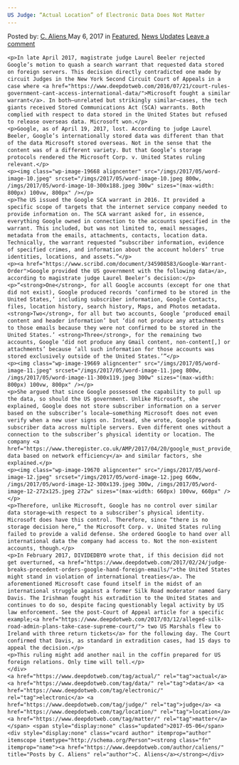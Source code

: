 ```yaml
---
US Judge: “Actual Location” of Electronic Data Does Not Matter
---
```

<article class="post-listing post-19662 post type-post status-publish format-standard has-post-thumbnail hentry  tag-actual tag-data tag-electronic tag-judge tag-location tag-matter">
    <div class="post-inner">
        <span>Posted by: <a href="https://www.deepdotweb.com/author/caliens/" title="">C. Aliens </a></span>
    <span>May 6, 2017</span>
    <span>in <a href="https://www.deepdotweb.com/category/deepdot-news/" rel="category tag">Featured</a>, <a href="https://www.deepdotweb.com/category/news-updates/" rel="category tag">News Updates</a></span>
    <span><a href="https://www.deepdotweb.com/2017/05/06/us-judge-actual-location-electronic-data-not-matter/#respond">Leave a comment</a></span>
    </p>
    <div class="clear"></div>
    
    <p>In late April 2017, magistrate judge Laurel Beeler rejected Google’s motion to quash a search warrant that requested data stored on foreign servers. This decision directly contradicted one made by circuit Judges in the New York Second Circuit Court of Appeals in a case where <a href="https://www.deepdotweb.com/2016/07/21/court-rules-government-cant-access-international-data/">Microsoft fought a similar warrant</a>. In both—unrelated but strikingly similar—cases, the tech giants received Stored Communications Act (SCA) warrants. Both complied with respect to data stored in the United States but refused to release overseas data. Microsoft won.</p>
    <p>Google, as of April 19, 2017, lost. According to judge Laurel Beeler, Google’s internationally stored data was different than that of the data Microsoft stored overseas. Not in the sense that the content was of a different variety. But that Google’s storage protocols rendered the Microsoft Corp. v. United States ruling relevant.</p>
    <p><img class="wp-image-19668 aligncenter" src="/imgs/2017/05/word-image-10.jpeg" srcset="/imgs/2017/05/word-image-10.jpeg 800w, /imgs/2017/05/word-image-10-300x188.jpeg 300w" sizes="(max-width: 800px) 100vw, 800px" /></p>
    <p>The US issued the Google SCA warrant in 2016. It provided a specific scope of targets that the internet service company needed to provide information on. The SCA warrant asked for, in essence, everything Google owned in connection to the accounts specified in the warrant. This included, but was not limited to, email messages, metadata from the emails, attachments, contacts, location data. Technically, the warrant requested “subscriber information, evidence of specified crimes, and information about the account holders’ true identities, locations, and assets.”</p>
    <p><a href="https://www.scribd.com/document/345908583/Google-Warrant-Order">Google provided the US government with the following data</a>, according to magistrate judge Laurel Beeler’s decision:</p>
    <p>“<strong>One</strong>, for all Google accounts (except for one that did not exist), Google produced records ‘confirmed to be stored in the United States,’ including subscriber information, Google Contacts, files, location history, search history, Maps, and Photos metadata. <strong>Two</strong>, for all but two accounts, Google ‘produced email content and header information’ but ‘did not produce any attachments to those emails because they were not confirmed to be stored in the United States.’ <strong>Three</strong>, for the remaining two accounts, Google ‘did not produce any Gmail content, non-content[,] or attachments’ because ‘all such information for those accounts was stored exclusively outside of the United States.’”</p>
    <p><img class="wp-image-19669 aligncenter" src="/imgs/2017/05/word-image-11.jpeg" srcset="/imgs/2017/05/word-image-11.jpeg 800w, /imgs/2017/05/word-image-11-300x119.jpeg 300w" sizes="(max-width: 800px) 100vw, 800px" /></p>
    <p>She argued that since Google possessed the capability to pull up the data, so should the US government. Unlike Microsoft, she explained, Google does not store subscriber information on a server based on the subscriber’s locale—something Microsoft does not even verify when a new user signs on. Instead, she wrote, Google spreads subscriber data across multiple servers. Even different ones without a connection to the subscriber’s physical identity or location. The company <a href="https://www.theregister.co.uk/AMP/2017/04/20/google_must_provide_overseas_gmail_data">distributes data based on network efficiency</a> and similar factors, she explained.</p>
    <p><img class="wp-image-19670 aligncenter" src="/imgs/2017/05/word-image-12.jpeg" srcset="/imgs/2017/05/word-image-12.jpeg 660w, /imgs/2017/05/word-image-12-300x139.jpeg 300w, /imgs/2017/05/word-image-12-272x125.jpeg 272w" sizes="(max-width: 660px) 100vw, 660px" /></p>
    <p>Therefore, unlike Microsoft, Google has no control over similar data storage—with respect to a subscriber’s physical identity. Microsoft does have this control. Therefore, since “there is no storage decision here,” the Microsoft Corp. v. United States ruling failed to provide a valid defense. She ordered Google to hand over all international data the company had access to. Not the non-existent accounts, though.</p>
    <p>In February 2017, DIVIDEDBY0 wrote that, if this decision did not get overturned, <a href="https://www.deepdotweb.com/2017/02/24/judge-breaks-precedent-orders-google-hand-foreign-emails/">the United States might stand in violation of international treaties</a>. The aforementioned Microsoft case found itself in the midst of an international struggle against a former Silk Road moderator named Gary Davis. The Irishman fought his extradition to the United States and continues to do so, despite facing questionably legal activity by US law enforcement. See the post-Court of Appeal article for a specific example;<a href="https://www.deepdotweb.com/2017/03/12/alleged-silk-road-admin-plans-take-case-supreme-court/"> two US Marshals flew to Ireland with three return tickets</a> for the following day. The Court confirmed that Davis, as standard in extradition cases, had 15 days to appeal the decision.</p>
    <p>This ruling might add another nail in the coffin prepared for US foreign relations. Only time will tell.</p>
    </div>
    <a href="https://www.deepdotweb.com/tag/actual/" rel="tag">actual</a> <a href="https://www.deepdotweb.com/tag/data/" rel="tag">data</a> <a href="https://www.deepdotweb.com/tag/electronic/" rel="tag">electronic</a> <a href="https://www.deepdotweb.com/tag/judge/" rel="tag">judge</a> <a href="https://www.deepdotweb.com/tag/location/" rel="tag">location</a> <a href="https://www.deepdotweb.com/tag/matter/" rel="tag">matter</a></span> <span style="display:none" class="updated">2017-05-06</span>
    <div style="display:none" class="vcard author" itemprop="author" itemscope itemtype="http://schema.org/Person"><strong class="fn" itemprop="name"><a href="https://www.deepdotweb.com/author/caliens/" title="Posts by C. Aliens" rel="author">C. Aliens</a></strong></div>
    
